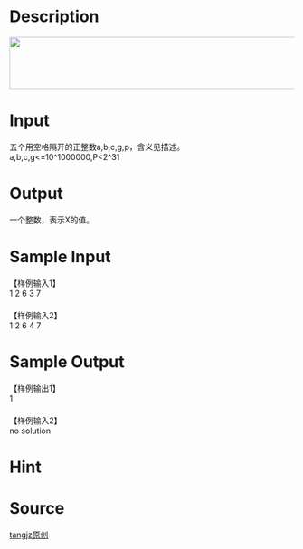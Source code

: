 
# Description

<div class="content"><p><img height="92" alt="" width="787" src="source/bzoj/3285/img/aHR0cHM6Ly9seWRzeS5jb20vSnVkZ2VPbmxpbmUvdXBsb2FkLzIwMTMwOC9hYmMoMSkuanBn.jpg"/></p>
<p></p></div>

# Input

<div class="content"><div>五个用空格隔开的正整数a,b,c,g,p，含义见描述。</div>
<div>a,b,c,g&lt;=10^1000000,P&lt;2^31</div></div>

# Output

<div class="content"><p>一个整数，表示X的值。</p></div>

# Sample Input

<div class="content"><span class="sampledata">【样例输入1】<br/>
1 2 6 3 7<br/>
　<br/>
【样例输入2】<br/>
1 2 6 4 7</span></div>

# Sample Output

<div class="content"><span class="sampledata">【样例输出1】<br/>
1<br/>
　<br/>
【样例输入2】<br/>
no solution</span></div>

# Hint

<div class="content"><p></p></div>

# Source

<div class="content"><p><a href="problemset.php?search=tangjz原创">tangjz原创</a></p></div>

